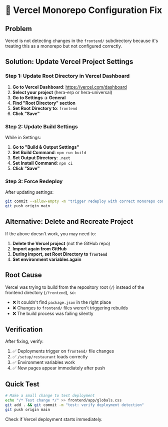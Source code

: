 # 🔧 Vercel Monorepo Configuration Fix

## Problem
Vercel is not detecting changes in the `frontend/` subdirectory because it's treating this as a monorepo but not configured correctly.

## Solution: Update Vercel Project Settings

### Step 1: Update Root Directory in Vercel Dashboard

1. **Go to Vercel Dashboard**: https://vercel.com/dashboard
2. **Select your project** (hera-erp or hera-universal)
3. **Go to Settings → General**
4. **Find "Root Directory" section**
5. **Set Root Directory to**: `frontend`
6. **Click "Save"**

### Step 2: Update Build Settings

While in Settings:
1. **Go to "Build & Output Settings"**
2. **Set Build Command**: `npm run build`
3. **Set Output Directory**: `.next`
4. **Set Install Command**: `npm ci`
5. **Click "Save"**

### Step 3: Force Redeploy

After updating settings:
```bash
git commit --allow-empty -m "trigger redeploy with correct monorepo config"
git push origin main
```

## Alternative: Delete and Recreate Project

If the above doesn't work, you may need to:

1. **Delete the Vercel project** (not the GitHub repo)
2. **Import again from GitHub**
3. **During import, set Root Directory to `frontend`**
4. **Set environment variables again**

## Root Cause

Vercel was trying to build from the repository root (`/`) instead of the frontend directory (`/frontend`), so:
- ❌ It couldn't find `package.json` in the right place
- ❌ Changes to `frontend/` files weren't triggering rebuilds
- ❌ The build process was failing silently

## Verification

After fixing, verify:
1. ✅ Deployments trigger on `frontend/` file changes
2. ✅ `/setup/restaurant` loads correctly
3. ✅ Environment variables work
4. ✅ New pages appear immediately after push

## Quick Test

```bash
# Make a small change to test deployment
echo "/* Test change */" >> frontend/app/globals.css
git add . && git commit -m "test: verify deployment detection"
git push origin main
```

Check if Vercel deployment starts immediately.